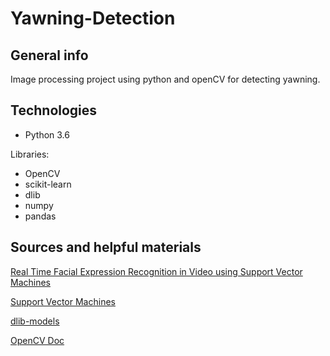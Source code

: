 # Yawning-Detection
## General info
Image processing project using python and openCV for detecting yawning.


## Technologies
* Python 3.6

Libraries:
* OpenCV
* scikit-learn
* dlib
* numpy
* pandas

## Sources and helpful materials
[Real Time Facial Expression Recognition in Video using Support Vector Machines](https://www.cs.cmu.edu/~cga/behavior/FER-SVM-ICMIpaper.pdf)

[Support Vector Machines](https://github.com/davisking/dlib-models)

[dlib-models](https://www.pythoninformer.com/python-libraries/matplotlib/line-plots/)

[OpenCV Doc](https://docs.opencv.org/master/d6/d00/tutorial_py_root.html)
